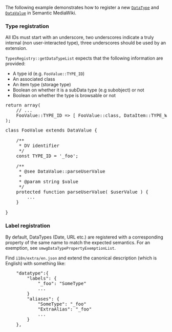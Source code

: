 The following example demonstrates how to register a new [`DataType`][datatype] and [`DataValue`][datavalue] in Semantic MediaWiki.

### Type registration

All IDs must start with an underscore, two underscores indicate a truly internal (non user-interacted type), three underscores should be used by an extension.

`TypesRegistry::getDataTypeList` expects that the following information are provided:

* A type id (e.g. `FooValue::TYPE_ID`)
* An associated class
* An item type (storage type)
* Boolean on whether it is a subData type (e.g subobject) or not
* Boolean on whether the type is browsable or not

<pre>
return array(
	// ...
	FooValue::TYPE_ID => [ FooValue::class, DataItem::TYPE_WIKIPAGE, false, false ],
);
</pre>

<pre>
class FooValue extends DataValue {

	/**
	 * DV identifier
	 */
	const TYPE_ID = '_foo';

	/**
	 * @see DataValue::parseUserValue
	 *
	 * @param string $value
	 */
	protected function parseUserValue( $userValue ) {
		...
	}

}
</pre>

### Label registration

By default, DataTypes (Date, URL etc.) are registered with a corresponding property of the same name to match the expected semantics. For an exemption, see `smwgDataTypePropertyExemptionList`.

Find `i18n/extra/en.json` and extend the canonical description (which is English) with something like:

<pre>
	"datatype":{
		"labels": {
			"_foo": "SomeType"
			...
		}
		"aliases": {
			"SomeType": "_foo"
			"ExtraAlias": "_foo"
			...
		}
	},
</pre>

[datavalue]:https://github.com/SemanticMediaWiki/SemanticMediaWiki/blob/master/docs/architecture/datamodel.datavalue.md
[datatype]:https://github.com/SemanticMediaWiki/SemanticMediaWiki/blob/master/docs/architecture/datamodel.datatype.md